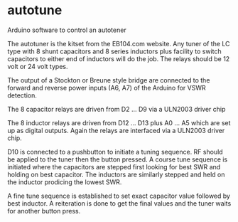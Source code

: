 autotune
========

Arduino software to control an autotener

The autotuner is the kitset from the EB104.com website.
Any tuner of the LC type with 8 shunt capacitors and 8
series inductors plus facility to switch capacitors
to either end of inductors will do the job. The relays
should be 12 volt or 24 volt types.

The output of a Stockton or Breune style bridge are
connected to the forward and reverse power inputs
(A6, A7) of the Arduino for VSWR detection.

The 8 capacitor relays are driven from D2 ... D9 via
a ULN2003 driver chip

The 8 inductor relays are driven from D12 ... D13 plus
A0 ... A5 which are set up as digital outputs. Again
the relays are interfaced via a ULN2003 driver chip.

D10 is connected to a pushbutton to initiate a tuning
sequence. RF should be applied to the tuner then the
button pressed. A course tune sequence is initiated
where the capacitors are stepped first looking for
best SWR and holding on best capacitor. The inductors
are similarly stepped and held on the inductor prodicing
the lowest SWR.

A fine tune sequence is established to set exact capacitor
value followed by best inductor. A reiteration is done
to get the final values and the tuner waits for another
button press.
